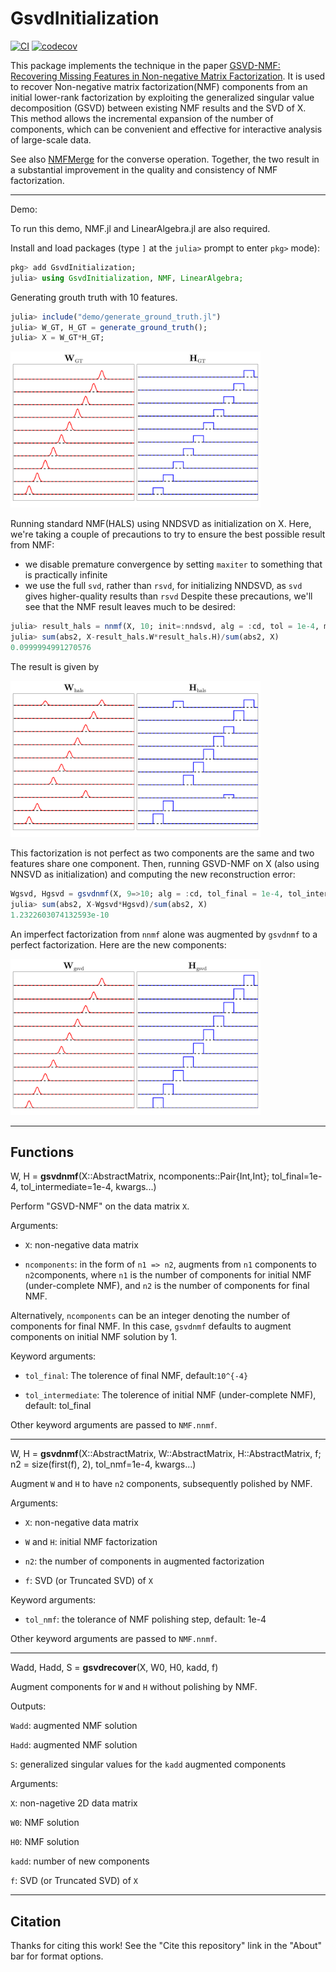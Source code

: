 # GsvdInitialization

[![CI](https://github.com/HolyLab/GsvdInitialization.jl/actions/workflows/CI.yml/badge.svg)](https://github.com/HolyLab/GsvdInitialization.jl/actions/workflows/CI.yml)
[![codecov](https://codecov.io/gh/HolyLab/GsvdInitialization.jl/graph/badge.svg?token=LxqRCsZIvn)](https://codecov.io/gh/HolyLab/GsvdInitialization.jl)

This package implements the technique in the paper [GSVD-NMF: Recovering Missing Features in
Non-negative Matrix Factorization](https://arxiv.org/abs/2408.08260).
It is used to recover Non-negative matrix factorization(NMF) components from an initial lower-rank factorization by exploiting the generalized singular value decomposition (GSVD) between existing NMF results and the SVD of X.
This method allows the incremental expansion of the number of components, which can be convenient and effective for interactive analysis of large-scale data.

See also [NMFMerge](https://github.com/HolyLab/NMFMerge.jl) for the converse operation. Together, the two result in a substantial improvement in the quality and consistency of NMF factorization.

---------------------------

Demo:

To run this demo, NMF.jl and LinearAlgebra.jl are also required.

Install and load packages (type `]` at the `julia>` prompt to enter `pkg>` mode):
```julia
pkg> add GsvdInitialization;
julia> using GsvdInitialization, NMF, LinearAlgebra;
```

Generating grouth truth with 10 features.

```julia
julia> include("demo/generate_ground_truth.jl")
julia> W_GT, H_GT = generate_ground_truth();
julia> X = W_GT*H_GT;
```

<img src="demo/GroundTruth.png" alt="Sample Figure" width="400"/>

Running standard NMF(HALS) using NNDSVD as initialization on X. Here, we're taking a couple of precautions to try to ensure the best possible result from NMF:
- we disable premature convergence by setting `maxiter` to something that is practically infinite
- we use the full `svd`, rather than `rsvd`, for initializing NNDSVD, as `svd` gives higher-quality results than `rsvd`
Despite these precautions, we'll see that the NMF result leaves much to be desired:

```julia
julia> result_hals = nnmf(X, 10; init=:nndsvd, alg = :cd, tol = 1e-4, maxiter=10^12, initdata = svd(X));
julia> sum(abs2, X-result_hals.W*result_hals.H)/sum(abs2, X)
0.0999994991270576
```
The result is given by

<img src="demo/ResultHals.png" alt="Sample Figure" width="400"/>

This factorization is not perfect as two components are the same and two features share one component.
Then, running GSVD-NMF on X (also using NNSVD as initialization) and computing the new reconstruction error:

```julia
Wgsvd, Hgsvd = gsvdnmf(X, 9=>10; alg = :cd, tol_final = 1e-4, tol_intermediate = 1e-2, maxiter = 10^12);
julia> sum(abs2, X-Wgsvd*Hgsvd)/sum(abs2, X)
1.2322603074132593e-10
```
An imperfect factorization from `nnmf` alone was augmented by `gsvdnmf` to a perfect factorization.
Here are the new components:

<img src="demo/ResultGsvdNMF.png" alt="Sample Figure" width="400"/>


---------------------------

## Functions

W, H = **gsvdnmf**(X::AbstractMatrix, ncomponents::Pair{Int,Int}; 
                   tol_final=1e-4, 
                   tol_intermediate=1e-4, 
                   kwargs...)

Perform "GSVD-NMF" on the data matrix `X`.

Arguments:

- `X`: non-negative data matrix

- `ncomponents`: in the form of `n1 => n2`, augments from `n1` components to `n2`components,
  where `n1` is the number of components for initial NMF (under-complete NMF), and `n2` is the number of
  components for final NMF.

Alternatively, `ncomponents` can be an integer denoting the number of components for final NMF.
In this case, `gsvdnmf` defaults to augment components on initial NMF solution by 1.

Keyword arguments:

- `tol_final`: The tolerence of final NMF, default:`10^{-4}`

- `tol_intermediate`: The tolerence of initial NMF (under-complete NMF), default: tol_final

Other keyword arguments are passed to `NMF.nnmf`.

-----

W, H = **gsvdnmf**(X::AbstractMatrix, W::AbstractMatrix, H::AbstractMatrix, f;
                   n2 = size(first(f), 2),
                   tol_nmf=1e-4,
                   kwargs...)

Augment `W` and `H` to have `n2` components, subsequently polished by NMF.

Arguments:

- `X`: non-negative data matrix

- `W` and `H`: initial NMF factorization

- `n2`: the number of components in augmented factorization

- `f`: SVD (or Truncated SVD) of `X`

Keyword arguments:

- `tol_nmf`: the tolerance of  NMF polishing step, default: 1e-4

Other keyword arguments are passed to `NMF.nnmf`.

-----

Wadd, Hadd, S = **gsvdrecover**(X, W0, H0, kadd, f)

Augment components for `W` and `H` without polishing by NMF.

Outputs:

`Wadd`: augmented NMF solution

`Hadd`: augmented NMF solution

`S`: generalized singular values for the `kadd` augmented components

Arguments:

`X`: non-nagetive 2D data matrix

`W0`: NMF solution

`H0`: NMF solution

`kadd`: number of new components

`f`: SVD (or Truncated SVD) of `X`

-----

## Citation

Thanks for citing this work! See the "Cite this repository" link in the "About" bar for format options.
